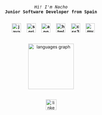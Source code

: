 <p align="center">
  <br><br>
  <samp>
    <i>Hi! I'm  Nacho </i>
    <br>
    <b>Junior Software Developer from Spain</b>
    <br><br>
    <b>
        <div align="center">
          <img width="12" />
          <img src="https://cdn.jsdelivr.net/gh/devicons/devicon/icons/java/java-original.svg" height="30" alt="java logo"  />
          <img width="12" />
          <img src="https://cdn.jsdelivr.net/gh/devicons/devicon/icons/spring/spring-original.svg" height="30" alt="spring logo"  />
          <img width="12" />
          <img src="https://cdn.jsdelivr.net/gh/devicons/devicon/icons/angularjs/angularjs-original.svg" height="30" alt="angularjs logo"  />
          <img width="12" />
          <img src="https://cdn.jsdelivr.net/gh/devicons/devicon/icons/html5/html5-original.svg" height="30" alt="html5 logo"  />
          <img width="12" />
          <img src="https://cdn.jsdelivr.net/gh/devicons/devicon/icons/css3/css3-original.svg" height="30" alt="css3 logo"  />
          <img width="12" />
          <img src="https://cdn.jsdelivr.net/gh/devicons/devicon/icons/mysql/mysql-original.svg" height="30" alt="mysql logo"  />
        </div>
    </b>
    <br><br>
   <div align="center">
    <img src="https://github-readme-stats.vercel.app/api/top-langs?username=MrChette&locale=en&hide_title=false&layout=compact&card_width=320&langs_count=5&theme=dracula&hide_border=false" height="150" alt="languages graph"  />
    </div>
     <br><br>
    <div align="center">
      <img src="https://img.shields.io/static/v1?message=LinkedIn&logo=linkedin&label=&color=0077B5&logoColor=white&labelColor=&style=for-the-badge" height="35" alt="linkedin logo"  />
    </div>
  </samp>
</p>

